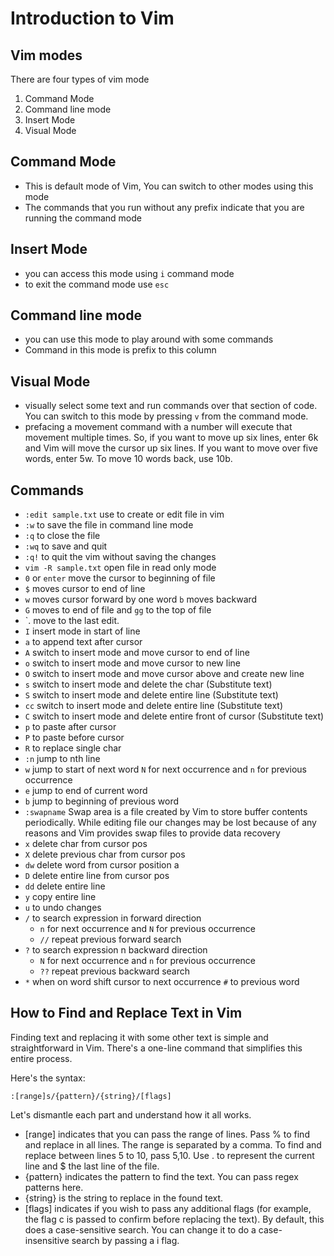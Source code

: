 # Introduction to Vim

## Vim modes

There are four types of vim mode

1. Command Mode
2. Command line mode
3. Insert Mode
4. Visual Mode

## Command Mode

- This is default mode of Vim, You can switch to other modes using this mode
- The commands that you run without any prefix indicate that you are running the command mode

## Insert Mode

- you can access this mode using `i` command mode
- to exit the command mode use `esc`

## Command line mode

- you can use this mode to play around with some commands
- Command in this mode is prefix to this column

## Visual Mode

- visually select some text and run commands over that section of code. You can switch to this mode by pressing `v` from the command mode.
- prefacing a movement command with a number will execute that movement multiple times. So, if you want to move up six lines, enter 6k and Vim will move the cursor up six lines. If you want to move over five words, enter 5w. To move 10 words back, use 10b.

## Commands

- `:edit sample.txt` use to create or edit file in vim
- `:w` to save the file in command line mode
- `:q` to close the file
- `:wq` to save and quit
- `:q!` to quit the vim without saving the changes
- `vim -R sample.txt` open file in read only mode
- `0` or `enter` move the cursor to beginning of file
- `$` moves cursor to end of line
- `w` moves cursor forward by one word `b` moves backward
- `G` moves to end of file and `gg` to the top of file
- `. move to the last edit.
- `I` insert mode in start of line
- `a` to append text after cursor
- `A` switch to insert mode and move cursor to end of line
- `o` switch to insert mode and move cursor to new line
- `O` switch to insert mode and move cursor above and create new line
- `s` switch to insert mode and delete the char (Substitute text)
- `S` switch to insert mode and delete entire line (Substitute text)
- `cc` switch to insert mode and delete entire line (Substitute text)
- `C` switch to insert mode and delete entire front of cursor (Substitute text)
- `p` to paste after cursor
- `P` to paste before cursor
- `R` to replace single char
- `:n` jump to nth line
- `w` jump to start of next word `N` for next occurrence and `n` for previous occurrence
- `e` jump to end of current word
- `b` jump to beginning of previous word
- `:swapname` Swap area is a file created by Vim to store buffer contents periodically. While editing file our changes may be lost because of any reasons and Vim provides swap files to provide data recovery
- `x` delete char from cursor pos
- `X` delete previous char from cursor pos
- `dw` delete word from cursor position a
- `D` delete entire line from cursor pos
- `dd` delete entire line
- `y` copy entire line
- `u` to undo changes
- `/` to search expression in forward direction
  - `n` for next occurrence and `N` for previous occurrence
  - `//` repeat previous forward search
- `?` to search expression n backward direction
  - `N` for next occurrence and `n` for previous occurrence
  - `??` repeat previous backward search
- `*` when on word shift cursor to next occurrence `#` to previous word

## How to Find and Replace Text in Vim

Finding text and replacing it with some other text is simple and straightforward in Vim. There's a one-line command that simplifies this entire process.

Here's the syntax:

`:[range]s/{pattern}/{string}/[flags]`

Let's dismantle each part and understand how it all works.

- [range] indicates that you can pass the range of lines. Pass % to find and replace in all lines. The range is separated by a comma. To find and replace between lines 5 to 10, pass 5,10. Use . to represent the current line and $ the last line of the file.
- {pattern} indicates the pattern to find the text. You can pass regex patterns here.
- {string} is the string to replace in the found text.
- [flags] indicates if you wish to pass any additional flags (for example, the flag c is passed to confirm before replacing the text). By default, this does a case-sensitive search. You can change it to do a case-insensitive search by passing a i flag.
